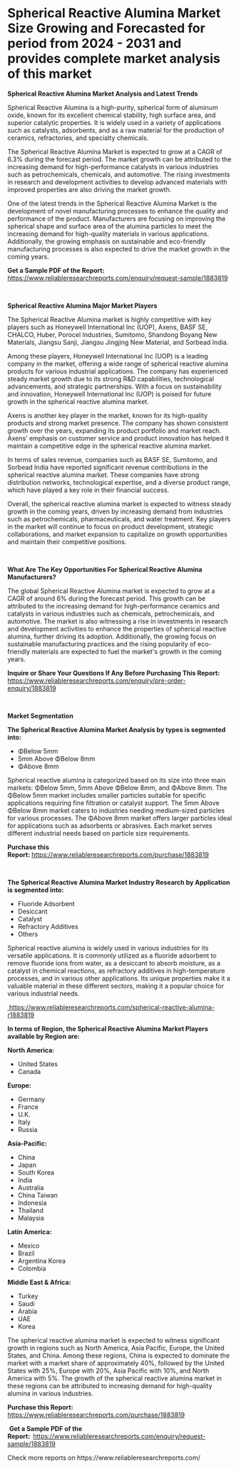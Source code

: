 <p><h1>Spherical Reactive Alumina Market Size Growing and Forecasted for period from 2024 - 2031 and provides complete market analysis of this market</h1></p><p><strong>Spherical Reactive Alumina Market Analysis and Latest Trends</strong></p>
<p><p>Spherical Reactive Alumina is a high-purity, spherical form of aluminum oxide, known for its excellent chemical stability, high surface area, and superior catalytic properties. It is widely used in a variety of applications such as catalysts, adsorbents, and as a raw material for the production of ceramics, refractories, and specialty chemicals.</p><p>The Spherical Reactive Alumina Market is expected to grow at a CAGR of 6.3% during the forecast period. The market growth can be attributed to the increasing demand for high-performance catalysts in various industries such as petrochemicals, chemicals, and automotive. The rising investments in research and development activities to develop advanced materials with improved properties are also driving the market growth.</p><p>One of the latest trends in the Spherical Reactive Alumina Market is the development of novel manufacturing processes to enhance the quality and performance of the product. Manufacturers are focusing on improving the spherical shape and surface area of the alumina particles to meet the increasing demand for high-quality materials in various applications. Additionally, the growing emphasis on sustainable and eco-friendly manufacturing processes is also expected to drive the market growth in the coming years.</p></p>
<p><strong>Get a Sample PDF of the Report:&nbsp;</strong> <a href="https://www.reliableresearchreports.com/enquiry/request-sample/1883819">https://www.reliableresearchreports.com/enquiry/request-sample/1883819</a></p>
<p>&nbsp;</p>
<p><strong>Spherical Reactive Alumina Major Market Players</strong></p>
<p><p>The Spherical Reactive Alumina market is highly competitive with key players such as Honeywell International Inc (UOP), Axens, BASF SE, CHALCO, Huber, Porocel Industries, Sumitomo, Shandong Boyang New Materials, Jiangsu Sanji, Jiangsu Jingjing New Material, and Sorbead India. </p><p>Among these players, Honeywell International Inc (UOP) is a leading company in the market, offering a wide range of spherical reactive alumina products for various industrial applications. The company has experienced steady market growth due to its strong R&D capabilities, technological advancements, and strategic partnerships. With a focus on sustainability and innovation, Honeywell International Inc (UOP) is poised for future growth in the spherical reactive alumina market.</p><p>Axens is another key player in the market, known for its high-quality products and strong market presence. The company has shown consistent growth over the years, expanding its product portfolio and market reach. Axens' emphasis on customer service and product innovation has helped it maintain a competitive edge in the spherical reactive alumina market.</p><p>In terms of sales revenue, companies such as BASF SE, Sumitomo, and Sorbead India have reported significant revenue contributions in the spherical reactive alumina market. These companies have strong distribution networks, technological expertise, and a diverse product range, which have played a key role in their financial success.</p><p>Overall, the spherical reactive alumina market is expected to witness steady growth in the coming years, driven by increasing demand from industries such as petrochemicals, pharmaceuticals, and water treatment. Key players in the market will continue to focus on product development, strategic collaborations, and market expansion to capitalize on growth opportunities and maintain their competitive positions.</p></p>
<p>&nbsp;</p>
<p><strong>What Are The Key Opportunities For Spherical Reactive Alumina Manufacturers?</strong></p>
<p><p>The global Spherical Reactive Alumina market is expected to grow at a CAGR of around 6% during the forecast period. This growth can be attributed to the increasing demand for high-performance ceramics and catalysts in various industries such as chemicals, petrochemicals, and automotive. The market is also witnessing a rise in investments in research and development activities to enhance the properties of spherical reactive alumina, further driving its adoption. Additionally, the growing focus on sustainable manufacturing practices and the rising popularity of eco-friendly materials are expected to fuel the market's growth in the coming years.</p></p>
<p><strong>Inquire or Share Your Questions If Any Before Purchasing This Report:</strong> <a href="https://www.reliableresearchreports.com/enquiry/pre-order-enquiry/1883819">https://www.reliableresearchreports.com/enquiry/pre-order-enquiry/1883819</a></p>
<p>&nbsp;</p>
<p><strong>Market Segmentation</strong></p>
<p><strong>The Spherical Reactive Alumina Market Analysis by types is segmented into:</strong></p>
<p><ul><li>ΦBelow 5mm</li><li>5mm Above ΦBelow 8mm</li><li>ΦAbove 8mm</li></ul></p>
<p><p>Spherical reactive alumina is categorized based on its size into three main markets: ΦBelow 5mm, 5mm Above ΦBelow 8mm, and ΦAbove 8mm. The ΦBelow 5mm market includes smaller particles suitable for specific applications requiring fine filtration or catalyst support. The 5mm Above ΦBelow 8mm market caters to industries needing medium-sized particles for various processes. The ΦAbove 8mm market offers larger particles ideal for applications such as adsorbents or abrasives. Each market serves different industrial needs based on particle size requirements.</p></p>
<p><strong>Purchase this Report:&nbsp;</strong><a href="https://www.reliableresearchreports.com/purchase/1883819">https://www.reliableresearchreports.com/purchase/1883819</a></p>
<p>&nbsp;</p>
<p><strong>The Spherical Reactive Alumina Market Industry Research by Application is segmented into:</strong></p>
<p><ul><li>Fluoride Adsorbent</li><li>Desiccant</li><li>Catalyst</li><li>Refractory Additives</li><li>Others</li></ul></p>
<p><p>Spherical reactive alumina is widely used in various industries for its versatile applications. It is commonly utilized as a fluoride adsorbent to remove fluoride ions from water, as a desiccant to absorb moisture, as a catalyst in chemical reactions, as refractory additives in high-temperature processes, and in various other applications. Its unique properties make it a valuable material in these different sectors, making it a popular choice for various industrial needs.</p></p>
<p><a href="https://www.reliableresearchreports.com/spherical-reactive-alumina-r1883819">&nbsp;https://www.reliableresearchreports.com/spherical-reactive-alumina-r1883819</a></p>
<p><strong>In terms of Region, the Spherical Reactive Alumina Market Players available by Region are:</strong></p>
<p>
    <p> <strong> North America: </strong>
        <ul>
            <li>United States</li>
            <li>Canada</li>
        </ul>
        </p> 
    <p> <strong> Europe: </strong>
        <ul>
            <li>Germany</li>
            <li>France</li>
            <li>U.K.</li>
            <li>Italy</li>
            <li>Russia</li>
        </ul>
        </p> 
    <p> <strong> Asia-Pacific: </strong>
        <ul>
            <li>China</li>
            <li>Japan</li>
            <li>South Korea</li>
            <li>India</li>
            <li>Australia</li>
            <li>China Taiwan</li>
            <li>Indonesia</li>
            <li>Thailand</li>
            <li>Malaysia</li>
        </ul>
        </p> 
    <p> <strong> Latin America: </strong>
        <ul>
            <li>Mexico</li>
            <li>Brazil</li>
            <li>Argentina Korea</li>
            <li>Colombia</li>
        </ul>
        </p> 
    <p> <strong> Middle East & Africa: </strong>
        <ul>
            <li>Turkey</li>
            <li>Saudi</li>
            <li>Arabia</li>
            <li>UAE</li>
            <li>Korea</li>
        </ul>
    </p>
    </p>
<p><p>The spherical reactive alumina market is expected to witness significant growth in regions such as North America, Asia Pacific, Europe, the United States, and China. Among these regions, China is expected to dominate the market with a market share of approximately 40%, followed by the United States with 25%, Europe with 20%, Asia Pacific with 10%, and North America with 5%. The growth of the spherical reactive alumina market in these regions can be attributed to increasing demand for high-quality alumina in various industries.</p></p>
<p><strong>Purchase this Report: </strong><a href="https://www.reliableresearchreports.com/purchase/1883819">https://www.reliableresearchreports.com/purchase/1883819</a></p>
<p>&nbsp;<strong>Get a Sample PDF of the Report:&nbsp;&nbsp;</strong><a href="https://www.reliableresearchreports.com/enquiry/request-sample/1883819">https://www.reliableresearchreports.com/enquiry/request-sample/1883819</a></p>
<p><strong></strong></p>
<p>Check more reports on https://www.reliableresearchreports.com/</p>